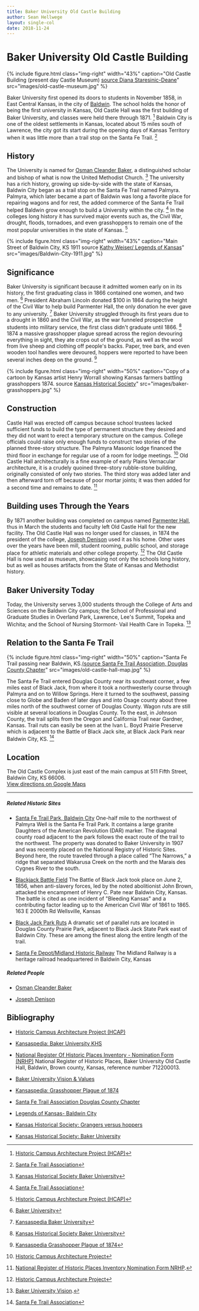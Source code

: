 ```yaml
---
title: Baker University Old Castle Building
author: Sean Hellwege
layout: single-col
date: 2018-11-24
---
```



# Baker University Old Castle Building 


{% include figure.html
  class="img-right"
  width="43%"
  caption="Old Castle Building (present day Castle Museum) [source Diana Staresinic-Deane](https://dianastaresinicdeane.wordpress.com/2013/09/29/sunday-snapshot-old-castle-museum-at-baker-university/)"
  src="images/old-castle-museum.jpg"
%}

  Baker University first opened its doors to students in November 1858, in East Central Kansas, in the city of [Baldwin](https://www.visitbaldwincity.com/). The school holds the honor of being the first university in Kansas, Old Castle Hall was the first building of Baker University, and classes were held there through 1871. [^Historic-campus-architecture-project] Baldwin City is one of the oldest settlements in Kansas, located about 15 miles south of Lawrence, the city got its start during the opening days of Kansas Territory when it was little more than a trail stop on the Santa Fe Trail. [^Santa-Fe-Trail-Association]
  
[^Historic-campus-architecture-project]:[Historic Campus Architecture Project (HCAP)](http://hcap.artstor.org/cgi-bin/library?a=d&d=p153)

[^Santa-Fe-Trail-Association]:[Santa Fe Trail Association](https://www.santafetrail.org/chapters/douglasco/index.html)
  
## History 
  
  The University is named for [Osman Cleander Baker](https://en.wikipedia.org/wiki/Osman_Cleander_Baker), a distinguished scholar and bishop of what is now the United Methodist Church. [^Kansas-Historical-Society-Baker-University] The university has a rich history, growing up side-by-side with the state of Kansas, Baldwin City began as a trail stop on the Santa Fe Trail named Palmyra. Palmyra, which later became a part of Baldwin was long a favorite place for repairing wagons and for rest, the added commerce of the Santa Fe Trail helped Baldwin grow enough to build a University within the city. [^Santa-Fe-Trail-Association-two] In the colleges long history it has survived major events such as, the Civil War, drought, floods, tornadoes, and even grasshoppers to remain one of the most popular universities in the state of Kansas. [^Historic-campus-architecture-project-two]
  
  [^Kansas-Historical-Society-Baker-University]:[Kansas Historical Society Baker University](https://www.kshs.org/kansapedia/baker-university/17829)
  
  [^Santa-Fe-Trail-Association-two]:[Santa Fe Trail Association](https://www.santafetrail.org/chapters/douglasco/index.html)
  
  [^Historic-campus-architecture-project-two]:[Historic Campus Architecture Project (HCAP)](http://hcap.artstor.org/cgi-bin/library?a=d&d=p153)

{% include figure.html
  class="img-right"
  width="43%"
  caption="Main Street of Baldwin City, KS 1911 source [Kathy Weiser/ Legends of Kansas](http://www.legendsofkansas.com/baldwincity.html)"
  src="images/Baldwin-City-1911.jpg"
%}
 
## Significance 

  Baker University is significant because it admitted women early on in its history, the first graduating class in 1866 contained one women, and two men. [^Baker-University] President Abraham Lincoln donated $100 in 1864 during the height of the Civil War to help build Parmenter Hall, the only donation he ever gave to any university. [^Kansaspedia-Baker-University-KHS] Baker University struggled through its first years due to a drought in 1860 and the Civil War, as the war funneled prospective students into military service, the first class didn't graduate until 1866. [^Kansas-Historical-Society-Baker-University-two] 1874 a massive grasshopper plague spread across the region devouring everything in sight, they ate crops out of the ground, as well as the wool from live sheep and clothing off people's backs. Paper, tree bark, and even wooden tool handles were devoured, hoppers were reported to have been several inches deep on the ground. [^Kansaspedia-Grasshopper-Plague-of-1874]
  
  [^Baker-University]:[Baker University](https://www.bakeru.edu/about-baker-university/history-mission-vision/#support)
  
  [^Kansaspedia-Baker-University-KHS]:[Kansaspedia Baker University](https://www.kshs.org/kansapedia/baker-university/17829)
  
  [^Kansas-Historical-Society-Baker-University-two]:[Kansas Historical Society Baker University](https://www.kshs.org/kansapedia/baker-university/17829)
  
  [^Kansaspedia-Grasshopper-Plague-of-1874]:[Kansaspedia Grasshopper Plague of 1874](https://www.kshs.org/kansapedia/grasshopper-plague-of-1874/12070)
 
 {% include figure.html
  class="img-right"
  width="50%"
  caption="Copy of a cartoon by Kansas artist Henry Worrall showing Kansas farmers battling grasshoppers 1874. source [Kansas Historical Society](https://www.kansasmemory.org/item/214827)"
  src="images/baker-grasshoppers.jpg"
%}
  	
 
## Construction 
 Castle Hall was erected off campus because school trustees lacked sufficient funds to build the type of permanent structure they desired and they did not want to erect a temporary structure on the campus. College officials could raise only enough funds to construct two stories of the planned three-story structure. The Palmyra Masonic lodge financed the third floor in exchange for regular use of a room for lodge meetings. [^Historic-Campus-Architecture-Project-three] Old Castle Hall architecturally is a fine example of early Plains Vernacular architecture, it is a crudely quoined three-story rubble-stone building, originally consisted of only two stories. The third story was added later and then afterward torn off because of poor mortar joints; it was then added for a second time and remains to date. [^National-Register-of-Historic-Places-Inventory-Nomination-Form-NRHP]
 
 [^Historic-Campus-Architecture-Project-three]:[Historic Campus Architecture Project](http://hcap.artstor.org/cgi-bin/library?a=d&d=p153)
 
 [^National-Register-of-Historic-Places-Inventory-Nomination-Form-NRHP]:[National Register of Historic Places Inventory Nomination Form NRHP](https://npgallery.nps.gov/NRHP/GetAsset/NRHP/71000309_text). 


## Building uses Through the Years
  By 1871 another building was completed on campus named [Parmenter Hall](http://hcap.artstor.org/cgi-bin/library?a=d&d=p154), thus in March the students and faculty left Old Castle Hall for the new facility. The Old Castle Hall was no longer used for classes, in 1874 the president of the college, [Joseph Denison](https://en.wikipedia.org/wiki/Joseph_Denison_(pastor)) used it as his home. Other uses over the years have been mill, student rooming, public school, and storage place for athletic materials and other college property. [^Historic-Campus-Architecture-Project-four] The Old Castle Hall is now used as museum, showcasing not only the schools long history, but as well as houses artifacts from the State of Kansas and Methodist history.
  
  [^Historic-Campus-Architecture-Project-four]:[Historic Campus Architecture Project](http://hcap.artstor.org/cgi-bin/library?a=d&d=p153)

## Baker University Today 
 Today, the University serves 3,000 students through the College of Arts and Sciences on the Baldwin City campus; the School of Professional and Graduate Studies in Overland Park, Lawrence, Lee's Summit, Topeka and Wichita; and the School of Nursing Stormont- Vail Health Care in Topeka. [^Baker-University-Vision]
 
[^Baker-University-Vision]:[Baker University Vision](https://www.bakeru.edu/about-baker-university/history-mission-vision/#support).

## Relation to the Santa Fe Trail 

 {% include figure.html
  class="img-right"
  width="50%"
  caption="Santa Fe Trail passing near Baldwin, KS.[(source Santa Fe Trail Association, Douglas County Chapter](https://www.santafetrail.org/chapters/douglasco/index.html)"
  src="images/old-castle-hall-map.jpg"
%}

  The Santa Fe Trail entered Douglas County near its southeast corner, a few miles east of Black Jack, from where it took a northwesterly course through Palmyra and on to Willow Springs. Here it turned to the southwest, passing close to Globe and Baden of later days and into Osage county about three miles north of the southwest corner of Douglas County. Wagon ruts are still visible at several locations in Douglas County.  To the east, in Johnson County, the trail splits from the Oregon and California Trail near Gardner, Kansas.   Trail ruts can easily be seen at the Ivan L. Boyd Prairie Preserve which is adjacent to the Battle of Black Jack site, at Black Jack Park near Baldwin City, KS. [^Santa-Fe-Trail-Association-three]
  
 [^Santa-Fe-Trail-Association-three]:[Santa Fe Trail Association](https://www.santafetrail.org/chapters/douglasco/index.html)
 
## Location
The Old Castle Complex is just east of the main campus at 511 Fifth Street, Baldwin City, KS 66006.  
[View directions on Google Maps](https://www.google.com/maps/place/511+5th+St,+Baldwin+City,+KS+66006/@38.781069,-95.183852,16z/data=!4m5!3m4!1s0x87bf5b9d6032bb7d:0x9888c110bea551ad!8m2!3d38.7775023!4d-95.1848781?hl=en)

---

##### Related Historic Sites
* [Santa Fe Trail Park, Baldwin City](https://www.visitbaldwincity.com/aboard-santa-fe-trail/)
One-half mile to the northwest of Palmyra Well is the Santa Fe Trail Park. It contains a large granite Daughters of the American Revolution (DAR) marker. The diagonal county road adjacent to the park follows the exact route of the trail to the northwest. The property was donated to Baker University in 1907 and was recently placed on the National Registry of Historic Sites. Beyond here, the route traveled through a place called “The Narrows,” a ridge that separated Wakarusa Creek on the north and the Marais des Cygnes River to the south.



 * [Blackjack Battle Field](http://www.blackjackbattlefield.org)
 The Battle of Black Jack took place on June 2, 1856, when anti-slavery forces, led by the noted abolitionist John Brown, attacked the encampment of Henry C. Pate near Baldwin City, Kansas. The battle is cited as one incident of "Bleeding Kansas" and a contributing factor leading up to the American Civil War of 1861 to 1865.
 163 E 2000th Rd
Wellsville, Kansas

* [Black Jack Park Ruts](http://www.santafetrailresearch.com/mileagecharts/sft-kansas.html)
A dramatic set of parallel ruts are located in Douglas County Prairie Park, adjacent to Black Jack State Park east of Baldwin City. These are among the finest along the entire length of the trail.
   

* [Santa Fe Depot/Midland Historic Railway](http://www.kansastravel.org/midlandrailway.htm)
The Midland Railway is a heritage railroad headquartered in Baldwin City, Kansas

##### Related People
* [Osman Cleander Baker](https://en.wikipedia.org/wiki/Osman_Cleander_Baker)

* [Joseph Denison](https://en.wikipedia.org/wiki/Joseph_Denison_(pastor))
   
## Bibliography 
* [Historic Campus Architecture Project (HCAP)](http://hcap.artstor.org/cgi-bin/library?a=d&d=p153)

* [Kansaspedia: Baker University KHS](https://www.kshs.org/kansapedia/baker-university/17829)

* [National Register Of Historic Places Inventory - Nomination Form (NRHP)](https://npgallery.nps.gov/NRHP/GetAsset/NRHP/71000309_text)
National Register of Historic Places, Baker University Old Castle Hall, Baldwin, Brown county, Kansas, reference number 712200013.

* [Baker University Vision & Values](https://www.bakeru.edu/about-baker-university/history-mission-vision/#support)

* [Kansaspedia: Grasshopper Plague of 1874](https://www.kshs.org/kansapedia/grasshopper-plague-of-1874/12070)

* [Santa Fe Trail Association Douglas County Chapter](https://www.santafetrail.org/chapters/douglasco/index.html)

* [Legends of Kansas- Baldwin City](http://www.legendsofkansas.com/baldwincity.html)

* [Kansas Historical Society: Grangers versus hoppers](https://www.kansasmemory.org/item/214827)

* [Kansas Historical Society: Baker University](https://www.kshs.org/kansapedia/baker-university/17829)



